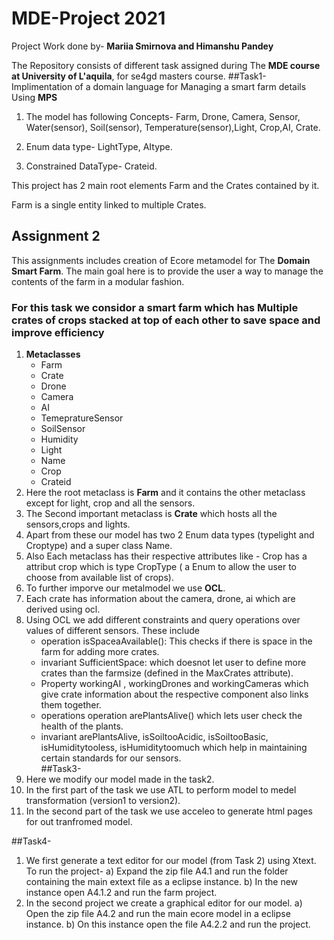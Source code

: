 # MDE-Project 2021
 Project Work done by-
  **Mariia Smirnova
        and
  Himanshu Pandey**
  
 The Repository consists of different task assigned during The **MDE course at University of L'aquila**, for se4gd masters course.
  ##Task1- Implimentation of a domain language for Managing a smart farm details Using **MPS**
  1) The model has following Concepts-
     Farm, Drone, Camera, Sensor, Water(sensor), Soil(sensor), Temperature(sensor),Light, Crop,AI, Crate.
     
  2) Enum data type-
     LightType, AItype.
     
  3) Constrained DataType-
      Crateid.
      
  This project has 2 main root elements Farm and the Crates contained by it.
  
  Farm is a single entity linked to multiple Crates.
  
  ## Assignment 2
  This assignments includes creation of Ecore metamodel for The **Domain Smart Farm**.
  The main goal here is to provide the user a way to manage the contents of the farm in a modular fashion.
  ### For this task we considor a smart farm which has Multiple crates of crops stacked at top of each other to save space and improve efficiency
  1) **Metaclasses**
       - Farm
       - Crate
       - Drone
       - Camera
       - AI
       - TemepratureSensor
       - SoilSensor
       - Humidity
       - Light
       - Name
       - Crop
       - Crateid
  2) Here the root metaclass is **Farm** and it contains the other metaclass except for light, crop and all the sensors.
  3) The Second important metaclass is **Crate** which hosts all the sensors,crops and lights.
  4) Apart from these our model has two 2 Enum data types (typelight and Croptype) and a super class Name.
  5) Also Each metaclass has their respective attributes like - Crop has a attribut crop which is type CropType ( a Enum to allow the user to choose from available list of crops).
  6) To further imporve our metalmodel we use **OCL**.
  7) Each crate has information about the camera, drone, ai which are derived using ocl.
  9) Using OCL we add different constraints and query operations over values of different sensors. These include
     - operation isSpaceaAvailable(): This checks if there is space in the farm for adding more crates.
     - invariant SufficientSpace: which doesnot let user to define more crates than the farmsize (defined in the MaxCrates attribute).
     - Property workingAI , workingDrones and workingCameras which give crate information about the respective component also links them together.
     - operations operation arePlantsAlive() which lets user check the health of the plants.
     - invariant arePlantsAlive, isSoiltooAcidic, isSoiltooBasic, isHumiditytooless, isHumiditytoomuch which help in maintaining certain standards for our sensors.  
  ##Task3- 
  1) Here we modify our model made in the task2.
  2) In the first part of the task we use ATL to perform model to medel transformation (version1 to version2).
  3) In the second part of the task we use acceleo to generate html pages for out tranfromed model.
  
  ##Task4-
  1) We first generate a text editor for our model (from Task 2) using Xtext.
   To run the project- 
   a) Expand the zip file A4.1 and run the folder containing the main extext file as a eclipse instance.
   b) In the new instance open A4.1.2 and run the farm project.
  2) In the second project we create a graphical editor for our model.
   a) Open the zip file A4.2 and run the main ecore model in a eclipse instance.
   b) On this instance open the file A4.2.2 and run the project.

